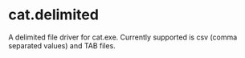 cat.delimited
=============

A delimited file driver for cat.exe. Currently supported is csv (comma separated values) and TAB files.
